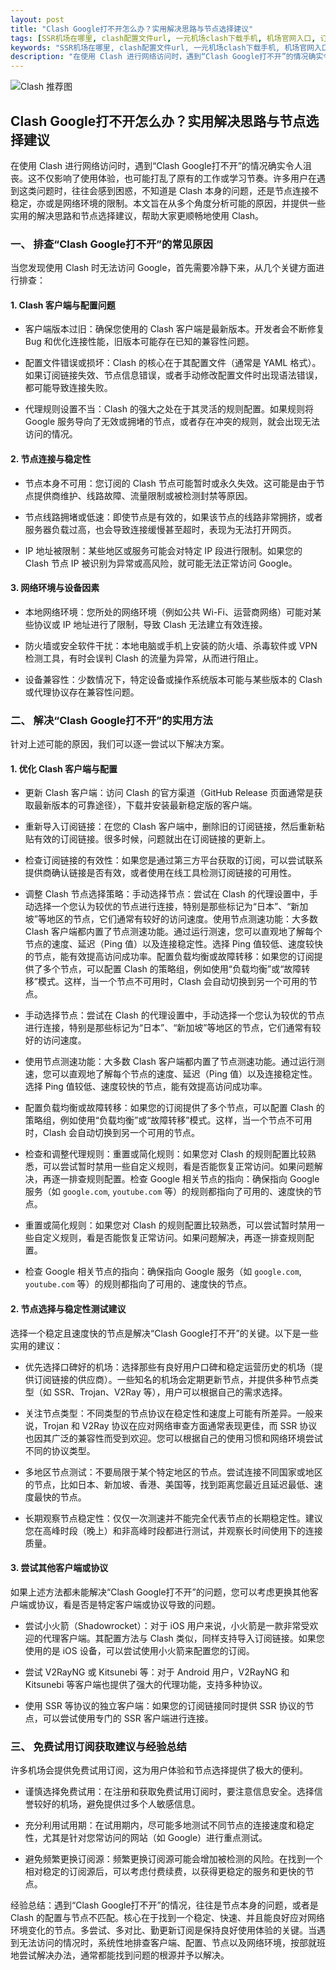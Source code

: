 ```yaml
---
layout: post
title: "Clash Google打不开怎么办？实用解决思路与节点选择建议"
tags: [SSR机场在哪里, clash配置文件url, 一元机场clash下载手机, 机场官网入口, 订阅节点有使用限制吗, 免费加速器]
keywords: "SSR机场在哪里, clash配置文件url, 一元机场clash下载手机, 机场官网入口, 订阅节点有使用限制吗, 免费加速器"
description: "在使用 Clash 进行网络访问时，遇到“Clash Google打不开”的情况确实令人沮丧。这不仅影响了使用体验，也可能打乱了原有的工作或学习节奏。许多用户在遇到这类问题时，往往会感到困惑，不知道是 Clash 本身的问题，还是节点连接不稳定，亦或是网络环境的限制。本文旨在从多个角度分析可能的原因，并提供一些实用的解决思路和节点选择建议，帮助大家更顺畅地使用 Clash。"
---
```


![Clash 推荐图](https://clashjd.github.io/assets/img/YouTube机场推荐.png)

## Clash Google打不开怎么办？实用解决思路与节点选择建议

在使用 Clash 进行网络访问时，遇到“Clash Google打不开”的情况确实令人沮丧。这不仅影响了使用体验，也可能打乱了原有的工作或学习节奏。许多用户在遇到这类问题时，往往会感到困惑，不知道是 Clash 本身的问题，还是节点连接不稳定，亦或是网络环境的限制。本文旨在从多个角度分析可能的原因，并提供一些实用的解决思路和节点选择建议，帮助大家更顺畅地使用 Clash。

### 一、 排查“Clash Google打不开”的常见原因

当您发现使用 Clash 时无法访问 Google，首先需要冷静下来，从几个关键方面进行排查：

#### 1. Clash 客户端与配置问题

- 客户端版本过旧：确保您使用的 Clash 客户端是最新版本。开发者会不断修复 Bug 和优化连接性能，旧版本可能存在已知的兼容性问题。

- 配置文件错误或损坏：Clash 的核心在于其配置文件（通常是 YAML 格式）。如果订阅链接失效、节点信息错误，或者手动修改配置文件时出现语法错误，都可能导致连接失败。

- 代理规则设置不当：Clash 的强大之处在于其灵活的规则配置。如果规则将 Google 服务导向了无效或拥堵的节点，或者存在冲突的规则，就会出现无法访问的情况。

#### 2. 节点连接与稳定性

- 节点本身不可用：您订阅的 Clash 节点可能暂时或永久失效。这可能是由于节点提供商维护、线路故障、流量限制或被检测封禁等原因。

- 节点线路拥堵或低速：即使节点是有效的，如果该节点的线路非常拥挤，或者服务器负载过高，也会导致连接缓慢甚至超时，表现为无法打开网页。

- IP 地址被限制：某些地区或服务可能会对特定 IP 段进行限制。如果您的 Clash 节点 IP 被识别为异常或高风险，就可能无法正常访问 Google。

#### 3. 网络环境与设备因素

- 本地网络环境：您所处的网络环境（例如公共 Wi-Fi、运营商网络）可能对某些协议或 IP 地址进行了限制，导致 Clash 无法建立有效连接。

- 防火墙或安全软件干扰：本地电脑或手机上安装的防火墙、杀毒软件或 VPN 检测工具，有时会误判 Clash 的流量为异常，从而进行阻止。

- 设备兼容性：少数情况下，特定设备或操作系统版本可能与某些版本的 Clash 或代理协议存在兼容性问题。

### 二、 解决“Clash Google打不开”的实用方法

针对上述可能的原因，我们可以逐一尝试以下解决方案。

#### 1. 优化 Clash 客户端与配置

- 更新 Clash 客户端：访问 Clash 的官方渠道（GitHub Release 页面通常是获取最新版本的可靠途径），下载并安装最新稳定版的客户端。

- 重新导入订阅链接：在您的 Clash 客户端中，删除旧的订阅链接，然后重新粘贴有效的订阅链接。很多时候，问题就出在订阅链接的更新上。

- 检查订阅链接的有效性：如果您是通过第三方平台获取的订阅，可以尝试联系提供商确认链接是否有效，或者使用在线工具检测订阅链接的可用性。

- 调整 Clash 节点选择策略：手动选择节点：尝试在 Clash 的代理设置中，手动选择一个您认为较优的节点进行连接，特别是那些标记为“日本”、“新加坡”等地区的节点，它们通常有较好的访问速度。使用节点测速功能：大多数 Clash 客户端都内置了节点测速功能。通过运行测速，您可以直观地了解每个节点的速度、延迟（Ping 值）以及连接稳定性。选择 Ping 值较低、速度较快的节点，能有效提高访问成功率。配置负载均衡或故障转移：如果您的订阅提供了多个节点，可以配置 Clash 的策略组，例如使用“负载均衡”或“故障转移”模式。这样，当一个节点不可用时，Clash 会自动切换到另一个可用的节点。

- 手动选择节点：尝试在 Clash 的代理设置中，手动选择一个您认为较优的节点进行连接，特别是那些标记为“日本”、“新加坡”等地区的节点，它们通常有较好的访问速度。

- 使用节点测速功能：大多数 Clash 客户端都内置了节点测速功能。通过运行测速，您可以直观地了解每个节点的速度、延迟（Ping 值）以及连接稳定性。选择 Ping 值较低、速度较快的节点，能有效提高访问成功率。

- 配置负载均衡或故障转移：如果您的订阅提供了多个节点，可以配置 Clash 的策略组，例如使用“负载均衡”或“故障转移”模式。这样，当一个节点不可用时，Clash 会自动切换到另一个可用的节点。

- 检查和调整代理规则：重置或简化规则：如果您对 Clash 的规则配置比较熟悉，可以尝试暂时禁用一些自定义规则，看是否能恢复正常访问。如果问题解决，再逐一排查规则配置。检查 Google 相关节点的指向：确保指向 Google 服务（如 `google.com`, `youtube.com` 等）的规则都指向了可用的、速度快的节点。

- 重置或简化规则：如果您对 Clash 的规则配置比较熟悉，可以尝试暂时禁用一些自定义规则，看是否能恢复正常访问。如果问题解决，再逐一排查规则配置。

- 检查 Google 相关节点的指向：确保指向 Google 服务（如 `google.com`, `youtube.com` 等）的规则都指向了可用的、速度快的节点。

#### 2. 节点选择与稳定性测试建议

选择一个稳定且速度快的节点是解决“Clash Google打不开”的关键。以下是一些实用的建议：

- 优先选择口碑好的机场：选择那些有良好用户口碑和稳定运营历史的机场（提供订阅链接的供应商）。一些知名的机场会定期更新节点，并提供多种节点类型（如 SSR、Trojan、V2Ray 等），用户可以根据自己的需求选择。

- 关注节点类型：不同类型的节点协议在稳定性和速度上可能有所差异。一般来说，Trojan 和 V2Ray 协议在应对网络审查方面通常表现更佳，而 SSR 协议也因其广泛的兼容性而受到欢迎。您可以根据自己的使用习惯和网络环境尝试不同的协议类型。

- 多地区节点测试：不要局限于某个特定地区的节点。尝试连接不同国家或地区的节点，比如日本、新加坡、香港、美国等，找到距离您最近且延迟最低、速度最快的节点。

- 长期观察节点稳定性：仅仅一次测速并不能完全代表节点的长期稳定性。建议您在高峰时段（晚上）和非高峰时段都进行测试，并观察长时间使用下的连接质量。

#### 3. 尝试其他客户端或协议

如果上述方法都未能解决“Clash Google打不开”的问题，您可以考虑更换其他客户端或协议，看是否是特定客户端或协议导致的问题。

- 尝试小火箭（Shadowrocket）：对于 iOS 用户来说，小火箭是一款非常受欢迎的代理客户端。其配置方法与 Clash 类似，同样支持导入订阅链接。如果您使用的是 iOS 设备，可以尝试使用小火箭来配置您的订阅。

- 尝试 V2RayNG 或 Kitsunebi 等：对于 Android 用户，V2RayNG 和 Kitsunebi 等客户端也提供了强大的代理功能，支持多种协议。

- 使用 SSR 等协议的独立客户端：如果您的订阅链接同时提供 SSR 协议的节点，可以尝试使用专门的 SSR 客户端进行连接。

### 三、 免费试用订阅获取建议与经验总结

许多机场会提供免费试用订阅，这为用户体验和节点选择提供了极大的便利。

- 谨慎选择免费试用：在注册和获取免费试用订阅时，要注意信息安全。选择信誉较好的机场，避免提供过多个人敏感信息。

- 充分利用试用期：在试用期内，尽可能多地测试不同节点的连接速度和稳定性，尤其是针对您常访问的网站（如 Google）进行重点测试。

- 避免频繁更换订阅源：频繁更换订阅源可能会增加被检测的风险。在找到一个相对稳定的订阅源后，可以考虑付费续费，以获得更稳定的服务和更快的节点。

经验总结：遇到“Clash Google打不开”的情况，往往是节点本身的问题，或者是 Clash 的配置与节点不匹配。核心在于找到一个稳定、快速、并且能良好应对网络环境变化的节点。多尝试、多对比、勤更新订阅是保持良好使用体验的关键。当遇到无法访问的情况时，系统性地排查客户端、配置、节点以及网络环境，按部就班地尝试解决办法，通常都能找到问题的根源并予以解决。